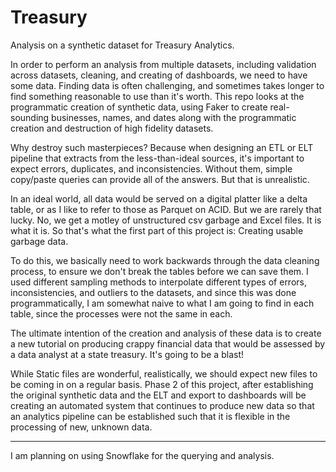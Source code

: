 # Treasury
Analysis on a synthetic dataset for Treasury Analytics. 

In order to perform an analysis from multiple datasets, including validation across datasets, cleaning, and creating of dashboards, we need to have some data. Finding data is often challenging, and sometimes takes longer to find something reasonable to use than it's worth. This repo looks at the programmatic creation of synthetic data, using Faker to create real-sounding businesses, names, and dates along with the programmatic creation and destruction of high fidelity datasets. 

Why destroy such masterpieces? Because when designing an ETL or ELT pipeline that extracts from the less-than-ideal sources, it's important to expect errors, duplicates, and inconsistencies. Without them, simple copy/paste queries can provide all of the answers. But that is unrealistic. 

In an ideal world, all data would be served on a digital platter like a delta table, or as I like to refer to those as Parquet on ACID. But we are rarely that lucky. No, we get a motley of unstructured csv garbage and Excel files. It is what it is. So that's what the first part of this project is: Creating usable garbage data. 

To do this, we basically need to work backwards through the data cleaning process, to ensure we don't break the tables before we can save them. I used different sampling methods to interpolate different types of errors, inconsistencies, and outliers to the datasets, and since this was done programmatically, I am somewhat naive to what I am going to find in each table, since the processes were not the same in each. 

The ultimate intention of the creation and analysis of these data is to create a new tutorial on producing crappy financial data that would be assessed by a data analyst at a state treasury. It's going to be a blast! 

While Static files are wonderful, realistically, we should expect new files to be coming in on a regular basis. Phase 2 of this project, after establishing the original synthetic data and the ELT and export to dashboards will be creating an automated system that continues to produce new data so that an analytics pipeline can be established such that it is flexible in the processing of new, unknown data. 


---
I am planning on using Snowflake for the querying and analysis. 